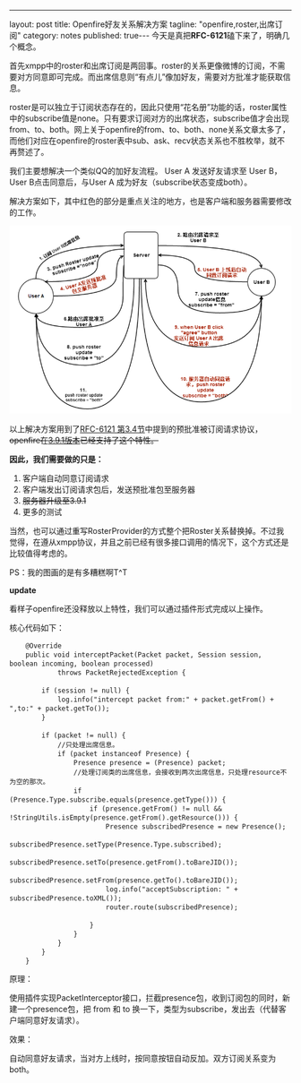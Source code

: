 ---
layout: post
title: Openfire好友关系解决方案
tagline: "openfire,roster,出席订阅"
category: notes
published: true---
今天是真把**RFC-6121**磕下来了，明确几个概念。

首先xmpp中的roster和出席订阅是两回事。roster的关系更像微博的订阅，不需要对方同意即可完成。而出席信息则“有点儿”像加好友，需要对方批准才能获取信息。

roster是可以独立于订阅状态存在的，因此只使用“花名册”功能的话，roster属性中的subscribe值是none。只有要求订阅对方的出席状态，subscribe值才会出现from、to、both。网上关于openfire的from、to、both、none关系文章太多了，而他们对应在openfire的roster表中sub、ask、recv状态关系也不胜枚举，就不再赘述了。

我们主要想解决一个类似QQ的加好友流程。 User A 发送好友请求至 User B， User B点击同意后，与User A 成为好友（subscribe状态变成both）。

解决方案如下，其中红色的部分是重点关注的地方，也是客户端和服务器需要修改的工作。

![image](/assets/post-images/2014-05-07-a4cd0a3e-c735-4405-f645-c0113305bf93.png)

以上解决方案用到了[RFC-6121 第3.4节](http://wiki.jabbercn.org/RFC6121#.E9.A2.84.E6.89.B9.E5.87.86.E8.A2.AB.E8.AE.A2.E9.98.85.E8.AF.B7.E6.B1.82)中提到的预批准被订阅请求协议，<s>openfire在[3.9.1版本](http://issues.igniterealtime.org/browse/OF-738)已经支持了这个特性。</s>

**因此，我们需要做的只是：**

1. 客户端自动同意订阅请求
2. 客户端发出订阅请求包后，发送预批准包至服务器
3. <s>服务器升级至3.9.1</s>
4. 更多的测试

当然，也可以通过重写RosterProvider的方式整个把Roster关系替换掉。不过我觉得，在遵从xmpp协议，并且之前已经有很多接口调用的情况下，这个方式还是比较值得考虑的。

PS：我的图画的是有多糟糕啊T^T

**update**

看样子openfire还没释放以上特性，我们可以通过插件形式完成以上操作。

核心代码如下：

    	@Override
    	public void interceptPacket(Packet packet, Session session, boolean incoming, boolean processed)
    			throws PacketRejectedException {
    
    		if (session != null) {
    			log.info("intercept packet from:" + packet.getFrom() + ",to:" + packet.getTo());
    		}
    
    		if (packet != null) {
    			//只处理出席信息。
    			if (packet instanceof Presence) {
    				Presence presence = (Presence) packet;
    				//处理订阅类的出席信息，会接收到两次出席信息，只处理resource不为空的那次。
    				if (Presence.Type.subscribe.equals(presence.getType())) {
    					if (presence.getFrom() != null && !StringUtils.isEmpty(presence.getFrom().getResource())) {
    						Presence subscribedPresence = new Presence();
    						subscribedPresence.setType(Presence.Type.subscribed);
    						subscribedPresence.setTo(presence.getFrom().toBareJID());
    						subscribedPresence.setFrom(presence.getTo().toBareJID());
    						log.info("acceptSubscription: " + subscribedPresence.toXML());
    						router.route(subscribedPresence);
    
    					}
    				}
    			}
    		}
    	}
    	
    	
原理：

使用插件实现PacketInterceptor接口，拦截presence包，收到订阅包的同时，新建一个presence包，把 from 和 to 换一下，类型为subscribe，发出去（代替客户端同意好友请求）。

效果：

自动同意好友请求，当对方上线时，按同意按钮自动反加。双方订阅关系变为both。
